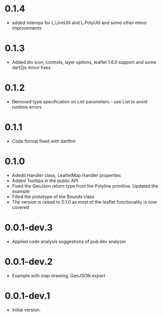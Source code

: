 # 0.1.4
* added interops for L.LineUtil and L.PolyUtil and some other minor improvements

# 0.1.3
* Added div icon, controls, layer options, leaflet 1.6.0 support and some dart2js minor fixes

# 0.1.2
* Removed type specification on List parameters - use List<dynamic>  to avoid runtime errors 

# 0.1.1 
* Code format fixed with dartfmt

# 0.1.0
* Adedd Handler class, LeafletMap Handler properties 
* Added Tooltips in the public API
* Fixed the GeoJson return type from the Polyline primitive. Updated the example
* Filled the prototype of the Bounds class
* The version is raised to 0.1.0 as most of the leaflet functionality is now covered

# 0.0.1-dev.3
* Applied code analysis suggestions of pub.dev analyzer

# 0.0.1-dev.2
* Example with map drawing, GeoJSON export

# 0.0.1-dev.1
* Initial version. 
  




